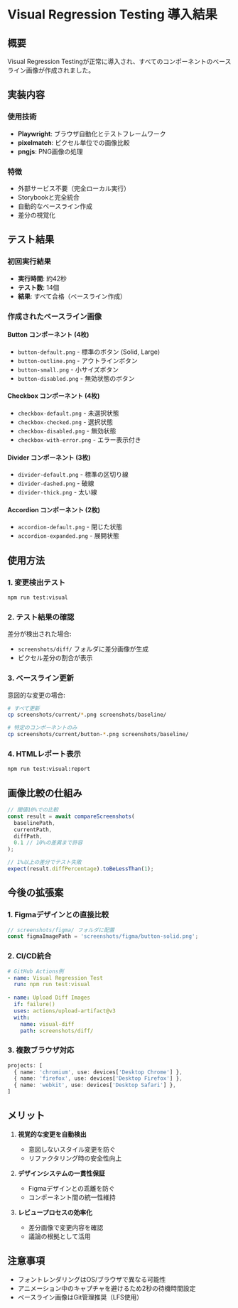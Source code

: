 # Visual Regression Testing 導入結果

## 概要

Visual Regression Testingが正常に導入され、すべてのコンポーネントのベースライン画像が作成されました。

## 実装内容

### 使用技術

- **Playwright**: ブラウザ自動化とテストフレームワーク
- **pixelmatch**: ピクセル単位での画像比較
- **pngjs**: PNG画像の処理

### 特徴

- 外部サービス不要（完全ローカル実行）
- Storybookと完全統合
- 自動的なベースライン作成
- 差分の視覚化

## テスト結果

### 初回実行結果

- **実行時間**: 約42秒
- **テスト数**: 14個
- **結果**: すべて合格（ベースライン作成）

### 作成されたベースライン画像

#### Button コンポーネント (4枚)

- `button-default.png` - 標準のボタン (Solid, Large)
- `button-outline.png` - アウトラインボタン
- `button-small.png` - 小サイズボタン
- `button-disabled.png` - 無効状態のボタン

#### Checkbox コンポーネント (4枚)

- `checkbox-default.png` - 未選択状態
- `checkbox-checked.png` - 選択状態
- `checkbox-disabled.png` - 無効状態
- `checkbox-with-error.png` - エラー表示付き

#### Divider コンポーネント (3枚)

- `divider-default.png` - 標準の区切り線
- `divider-dashed.png` - 破線
- `divider-thick.png` - 太い線

#### Accordion コンポーネント (2枚)

- `accordion-default.png` - 閉じた状態
- `accordion-expanded.png` - 展開状態

## 使用方法

### 1. 変更検出テスト

```bash
npm run test:visual
```

### 2. テスト結果の確認

差分が検出された場合:

- `screenshots/diff/` フォルダに差分画像が生成
- ピクセル差分の割合が表示

### 3. ベースライン更新

意図的な変更の場合:

```bash
# すべて更新
cp screenshots/current/*.png screenshots/baseline/

# 特定のコンポーネントのみ
cp screenshots/current/button-*.png screenshots/baseline/
```

### 4. HTMLレポート表示

```bash
npm run test:visual:report
```

## 画像比較の仕組み

```typescript
// 閾値10%での比較
const result = await compareScreenshots(
  baselinePath,
  currentPath,
  diffPath,
  0.1 // 10%の差異まで許容
);

// 1%以上の差分でテスト失敗
expect(result.diffPercentage).toBeLessThan(1);
```

## 今後の拡張案

### 1. Figmaデザインとの直接比較

```typescript
// screenshots/figma/ フォルダに配置
const figmaImagePath = 'screenshots/figma/button-solid.png';
```

### 2. CI/CD統合

```yaml
# GitHub Actions例
- name: Visual Regression Test
  run: npm run test:visual
  
- name: Upload Diff Images
  if: failure()
  uses: actions/upload-artifact@v3
  with:
    name: visual-diff
    path: screenshots/diff/
```

### 3. 複数ブラウザ対応

```typescript
projects: [
  { name: 'chromium', use: devices['Desktop Chrome'] },
  { name: 'firefox', use: devices['Desktop Firefox'] },
  { name: 'webkit', use: devices['Desktop Safari'] },
]
```

## メリット

1. **視覚的な変更を自動検出**
   - 意図しないスタイル変更を防ぐ
   - リファクタリング時の安全性向上

2. **デザインシステムの一貫性保証**
   - Figmaデザインとの乖離を防ぐ
   - コンポーネント間の統一性維持

3. **レビュープロセスの効率化**
   - 差分画像で変更内容を確認
   - 議論の根拠として活用

## 注意事項

- フォントレンダリングはOS/ブラウザで異なる可能性
- アニメーション中のキャプチャを避けるため2秒の待機時間設定
- ベースライン画像はGit管理推奨（LFS使用）
